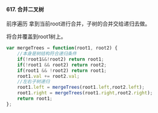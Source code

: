 #### 617. 合并二叉树

前序遍历 拿到当前root进行合并，子树的合并交给递归去做。

将合并覆盖到root1树上。

```js
var mergeTrees = function(root1, root2) {
    //本身是树结构符合递归条件
    if(!root1&&!root2) return root1;
    if(!root1 && root2) return root2;
    if(root1 && !root2) return root1;
    root1.val += root2.val;
    //左右子树递归
    root1.left = mergeTrees(root1.left,root2.left);
    root1.right = mergeTrees(root1.right,root2.right);
    return root1;
};
```


